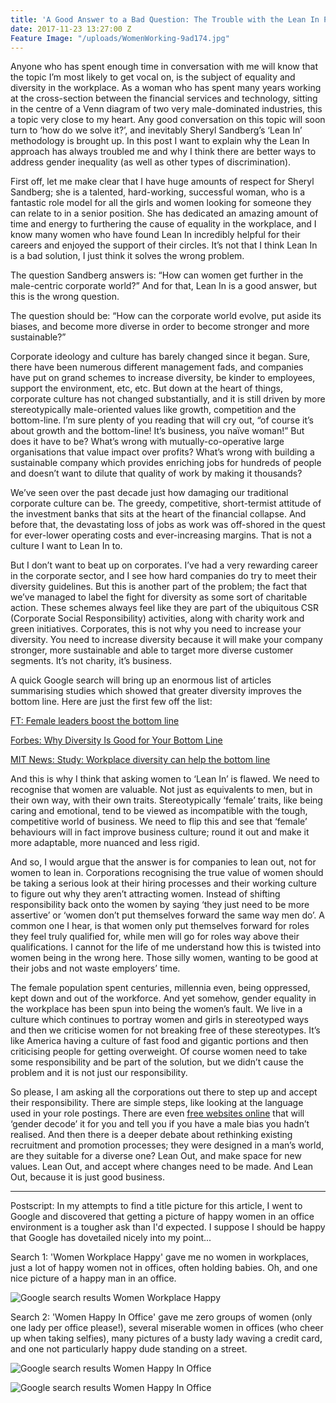 ```yaml
---
title: 'A Good Answer to a Bad Question: The Trouble with the Lean In Philosophy'
date: 2017-11-23 13:27:00 Z
Feature Image: "/uploads/WomenWorking-9ad174.jpg"
---
```


Anyone who has spent enough time in conversation with me will know that the topic I’m most likely to get vocal on, is the subject of equality and diversity in the workplace. As a woman who has spent many years working at the cross-section between the financial services and technology, sitting in the centre of a Venn diagram of two very male-dominated industries, this a topic very close to my heart. Any good conversation on this topic will soon turn to ‘how do we solve it?’, and inevitably Sheryl Sandberg’s ‘Lean In’ methodology is brought up. In this post I want to explain why the Lean In approach has always troubled me and why I think there are better ways to address gender inequality (as well as other types of discrimination). 

First off, let me make clear that I have huge amounts of respect for Sheryl Sandberg; she is a talented, hard-working, successful woman, who is a fantastic role model for all the girls and women looking for someone they can relate to in a senior position. She has dedicated an amazing amount of time and energy to furthering the cause of equality in the workplace, and I know many women who have found Lean In incredibly helpful for their careers and enjoyed the support of their circles. It’s not that I think Lean In is a bad solution, I just think it solves the wrong problem. 

The question Sandberg answers is: “How can women get further in the male-centric corporate world?” And for that, Lean In is a good answer, but this is the wrong question. 

The question should be: “How can the corporate world evolve, put aside its biases, and become more diverse in order to become stronger and more sustainable?”

Corporate ideology and culture has barely changed since it began. Sure, there have been numerous different management fads, and companies have put on grand schemes to increase diversity, be kinder to employees, support the environment, etc, etc. But down at the heart of things, corporate culture has not changed substantially, and it is still driven by more stereotypically male-oriented values like growth, competition and the bottom-line. I’m sure plenty of you reading that will cry out, “of course it’s about growth and the bottom-line! It’s business, you naïve woman!” But does it have to be? What’s wrong with mutually-co-operative large organisations that value impact over profits? What’s wrong with building a sustainable company which provides enriching jobs for hundreds of people and doesn’t want to dilute that quality of work by making it thousands? 

We’ve seen over the past decade just how damaging our traditional corporate culture can be. The greedy, competitive, short-termist attitude of the investment banks that sits at the heart of the financial collapse. And before that, the devastating loss of jobs as work was off-shored in the quest for ever-lower operating costs and ever-increasing margins. That is not a culture I want to Lean In to. 

But I don’t want to beat up on corporates. I’ve had a very rewarding career in the corporate sector, and I see how hard companies do try to meet their diversity guidelines. But this is another part of the problem; the fact that we’ve managed to label the fight for diversity as some sort of charitable action. These schemes always feel like they are part of the ubiquitous CSR (Corporate Social Responsibility) activities, along with charity work and green initiatives. Corporates, this is not why you need to increase your diversity. You need to increase diversity because it will make your company stronger, more sustainable and able to target more diverse customer segments. It’s not charity, it’s business. 

A quick Google search will bring up an enormous list of articles summarising studies which showed that greater diversity improves the bottom line. Here are just the first few off the list:

[FT: Female leaders boost the bottom line](https://www.ft.com/content/f88a7c58-96ff-11e7-8c5c-c8d8fa6961bb)

[Forbes: Why Diversity Is Good for Your Bottom Line](http://fortune.com/2017/01/18/leadership-diversity-bottom-line-career-advice/)

[MIT News: Study: Workplace diversity can help the bottom line](http://news.mit.edu/2014/workplace-diversity-can-help-bottom-line-1007)


And this is why I think that asking women to ‘Lean In’ is flawed. We need to recognise that women are valuable. Not just as equivalents to men, but in their own way, with their own traits. Stereotypically ‘female’ traits, like being caring and emotional, tend to be viewed as incompatible with the tough, competitive world of business. We need to flip this and see that ‘female’ behaviours will in fact improve business culture; round it out and make it more adaptable, more nuanced and less rigid. 

And so, I would argue that the answer is for companies to lean out, not for women to lean in. Corporations recognising the true value of women should be taking a serious look at their hiring processes and their working culture to figure out why they aren’t attracting women. Instead of shifting responsibility back onto the women by saying ‘they just need to be more assertive’ or ‘women don’t put themselves forward the same way men do’.  A common one I hear, is that women only put themselves forward for roles they feel truly qualified for, while men will go for roles way above their qualifications. I cannot for the life of me understand how this is twisted into women being in the wrong here. Those silly women, wanting to be good at their jobs and not waste employers’ time. 

The female population spent centuries, millennia even, being oppressed, kept down and out of the workforce. And yet somehow, gender equality in the workplace has been spun into being the women’s fault. We live in a culture which continues to portray women and girls in stereotyped ways and then we criticise women for not breaking free of these stereotypes. It’s like America having a culture of fast food and gigantic portions and then criticising people for getting overweight. Of course women need to take some responsibility and be part of the solution, but we didn’t cause the problem and it is not just our responsibility.

So please, I am asking all the corporations out there to step up and accept their responsibility. There are simple steps, like looking at the language used in your role postings. There are even [free websites online](http://gender-decoder.katmatfield.com/) that will ‘gender decode’ it for you and tell you if you have a male bias you hadn’t realised. And then there is a deeper debate about rethinking existing recruitment and promotion processes; they were designed in a man’s world, are they suitable for a diverse one? Lean Out, and make space for new values. Lean Out, and accept where changes need to be made. And Lean Out, because it is just good business. 

<hr>

Postscript: In my attempts to find a title picture for this article, I went to Google and discovered that getting a picture of happy women in an office environment is a tougher ask than I'd expected. I suppose I should be happy that Google has dovetailed nicely into my point...

Search 1: 'Women Workplace Happy' gave me no women in workplaces, just a lot of happy women not in offices, often holding babies. Oh, and one nice picture of a happy man in an office. 

![Google search results Women Workplace Happy](/uploads/ScreenShot1.png)

Search 2: 'Women Happy In Office' gave me zero groups of women (only one lady per office please!), several miserable women in offices (who cheer up when taking selfies), many pictures of a busty lady waving a credit card, and one not particularly happy dude standing on a street. 

![Google search results Women Happy In Office](/uploads/ScreenShot2.png)

![Google search results Women Happy In Office](/uploads/ScreenShot3.png)